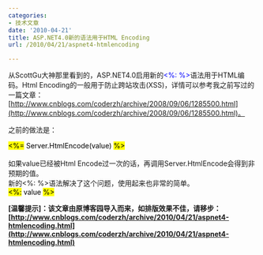 ```yaml
---
categories:
- 技术文章
date: '2010-04-21'
title: ASP.NET4.0新的语法用于HTML Encoding
url: /2010/04/21/aspnet4-htmlencoding

---
```



从ScottGu大神那里看到的，ASP.NET4.0启用新的<span style="color: #0000ff;">&lt;%: %&gt;</span>语法用于HTML编码。Html Encoding的一般用于防止跨站攻击(XSS)，详情可以参考我之前写过的一篇文章：[http://www.cnblogs.com/coderzh/archive/2008/09/06/1285500.html](http://www.cnblogs.com/coderzh/archive/2008/09/06/1285500.html)。

之前的做法是：
  <div class="cnblogs_code"><div><span style="color: #000000; background-color: yellow;">&lt;%=</span><span style="color: #000000;">&nbsp;Server.HtmlEncode(value)&nbsp;</span><span style="color: #000000; background-color: yellow;">%&gt;</span></div></div>  
<br />
如果value已经被Html Encode过一次的话，再调用Server.HtmlEncode会得到非预期的值。
<br />
新的&lt;%: %&gt;语法解决了这个问题，使用起来也非常的简单。
  <div class="cnblogs_code"><div><span style="color: #000000; background-color: yellow;">&lt;%</span><span style="color: #000000; background-color: yellow;">:</span><span style="color: #000000;">&nbsp;value&nbsp;</span><span style="color: #000000; background-color: yellow;">%&gt;</span></div></div>

**[温馨提示]：该文章由原博客园导入而来，如排版效果不佳，请移步：[http://www.cnblogs.com/coderzh/archive/2010/04/21/aspnet4-htmlencoding.html](http://www.cnblogs.com/coderzh/archive/2010/04/21/aspnet4-htmlencoding.html)**